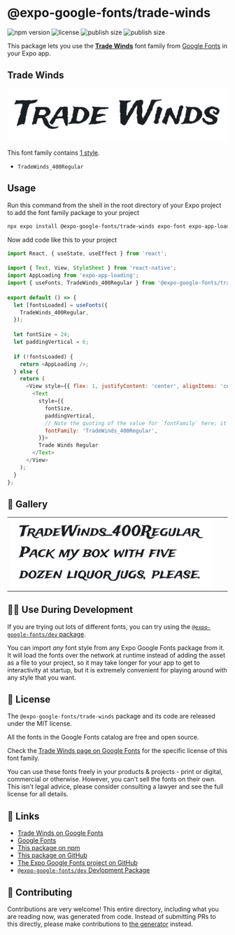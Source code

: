 # @expo-google-fonts/trade-winds

![npm version](https://flat.badgen.net/npm/v/@expo-google-fonts/trade-winds)
![license](https://flat.badgen.net/github/license/expo/google-fonts)
![publish size](https://flat.badgen.net/packagephobia/install/@expo-google-fonts/trade-winds)
![publish size](https://flat.badgen.net/packagephobia/publish/@expo-google-fonts/trade-winds)

This package lets you use the [**Trade Winds**](https://fonts.google.com/specimen/Trade+Winds) font family from [Google Fonts](https://fonts.google.com/) in your Expo app.

## Trade Winds

![Trade Winds](./font-family.png)

This font family contains [1 style](#-gallery).

- `TradeWinds_400Regular`

## Usage

Run this command from the shell in the root directory of your Expo project to add the font family package to your project
```sh
npx expo install @expo-google-fonts/trade-winds expo-font expo-app-loading
```

Now add code like this to your project
```js
import React, { useState, useEffect } from 'react';

import { Text, View, StyleSheet } from 'react-native';
import AppLoading from 'expo-app-loading';
import { useFonts, TradeWinds_400Regular } from '@expo-google-fonts/trade-winds';

export default () => {
  let [fontsLoaded] = useFonts({
    TradeWinds_400Regular,
  });

  let fontSize = 24;
  let paddingVertical = 6;

  if (!fontsLoaded) {
    return <AppLoading />;
  } else {
    return (
      <View style={{ flex: 1, justifyContent: 'center', alignItems: 'center' }}>
        <Text
          style={{
            fontSize,
            paddingVertical,
            // Note the quoting of the value for `fontFamily` here; it expects a string!
            fontFamily: 'TradeWinds_400Regular',
          }}>
          Trade Winds Regular
        </Text>
      </View>
    );
  }
};

```

## 🔡 Gallery


||||
|-|-|-|
|![TradeWinds_400Regular](./TradeWinds_400Regular.ttf.png)||||


## 👩‍💻 Use During Development

If you are trying out lots of different fonts, you can try using the [`@expo-google-fonts/dev` package](https://github.com/expo/google-fonts/tree/master/font-packages/dev#readme).

You can import *any* font style from any Expo Google Fonts package from it. It will load the fonts
over the network at runtime instead of adding the asset as a file to your project, so it may take longer
for your app to get to interactivity at startup, but it is extremely convenient
for playing around with any style that you want.

## 📖 License

The `@expo-google-fonts/trade-winds` package and its code are released under the MIT license.

All the fonts in the Google Fonts catalog are free and open source.

Check the [Trade Winds page on Google Fonts](https://fonts.google.com/specimen/Trade+Winds) for the specific license of this font family.

You can use these fonts freely in your products & projects - print or digital, commercial or otherwise. However, you can't sell the fonts on their own. This isn't legal advice, please consider consulting a lawyer and see the full license for all details.

## 🔗 Links

- [Trade Winds on Google Fonts](https://fonts.google.com/specimen/Trade+Winds)
- [Google Fonts](https://fonts.google.com/)
- [This package on npm](https://www.npmjs.com/package/@expo-google-fonts/trade-winds)
- [This package on GitHub](https://github.com/expo/google-fonts/tree/master/font-packages/trade-winds)
- [The Expo Google Fonts project on GitHub](https://github.com/expo/google-fonts)
- [`@expo-google-fonts/dev` Devlopment Package](https://github.com/expo/google-fonts/tree/master/font-packages/dev)

## 🤝 Contributing

Contributions are very welcome! This entire directory, including what you are reading now, was generated from code. Instead of submitting PRs to this directly, please make contributions to [the generator](https://github.com/expo/google-fonts/tree/master/packages/generator) instead.
